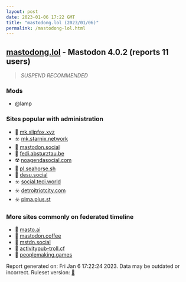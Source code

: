 ```yaml
---
layout: post
date: 2023-01-06 17:22 GMT
title: "mastodong.lol (2023/01/06)"
permalink: /mastodong-lol.html
---
```



## [mastodong.lol](https://mastodong.lol) - Mastodon 4.0.2 (reports 11 users)

> *SUSPEND RECOMMENDED*

### Mods
 * @lamp

### Sites popular with administration

* 🐘 [mk.slipfox.xyz](/mk-slipfox-xyz.html)
* ☣️ [mk.starnix.network](/mk-starnix-network.html)
* 🐘 [mastodon.social](/mastodon-social.html)
* 🚫 [fedi.absturztau.be](/fedi-absturztau-be.html)
* ☢️ [noagendasocial.com](/noagendasocial-com.html)
* 🐘 [pl.seahorse.sh](/pl-seahorse-sh.html)
* 🐘 [desu.social](/desu-social.html)
* ☣️ [social.teci.world](/social-teci-world.html)
* ☣️ [detroitriotcity.com](/detroitriotcity-com.html)
* ☣️ [plma.plus.st](/plma-plus-st.html)

### More sites commonly on federated timeline

* 🐘 [masto.ai](/masto-ai.html)
* 🐘 [mastodon.coffee](/mastodon-coffee.html)
* 🐘 [mstdn.social](/mstdn-social.html)
* 🐘 [activitypub-troll.cf](/activitypub-troll-cf.html)
* 🐘 [peoplemaking.games](/peoplemaking-games.html)

Report generated on: Fri Jan  6 17:22:24 2023. Data may be outdated or incorrect.
Ruleset version: [🏀](/version-basketball)
